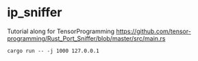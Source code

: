 # ip_sniffer
Tutorial along for TensorProgramming https://github.com/tensor-programming/Rust_Port_Sniffer/blob/master/src/main.rs

`cargo run -- -j 1000 127.0.0.1`
